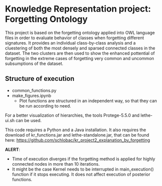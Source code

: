 # Knowledge Representation project: Forgetting Ontology

This project is based on the forgetting ontology applied into OWL language files in order to evaluate behavior of classes when forgetting different signatures.
It provides an individual class-by-class analysis and a cluestering of both the most densely and sparsed connected classes in the dataset.
The two clusters are then used to show the enhanced pottential of forgetting in the extreme cases of forgetting very common and uncommon subsumptions of the dataset.

## Structure of execution
- common_functions.py
- make_figures.ipynb
  - Plot functions are structured in an independent way, so that they can be run according to need.

For a better visualization of hierarchies, the tools Protege-5.5.0 and lethe-ui.sh can be used. 

This code requires a Python and a Java installation.
It also requires the download of kr_functions.jar and lethe-standalone.jar, that can be found here: https://github.com/schlobac/kr_project2_explanation_by_forgetting


**ALERT**: 
- Time of execution diverges if the forgetting method is applied for highly connected nodes in more than 10 iterations.
- It might be the case Kernel needs to be interrupted in main_execution() function if it stops executing. It does not affect execution of posterior functions.
